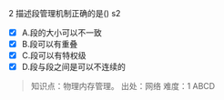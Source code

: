 2
描述段管理机制正确的是() s2
- [x] A.段的大小可以不一致
- [x] B.段可以有重叠
- [x] C.段可以有特权级
- [x] D.段与段之间是可以不连续的

> 知识点：物理内存管理。
> 出处：网络
> 难度：1
> ABCD
